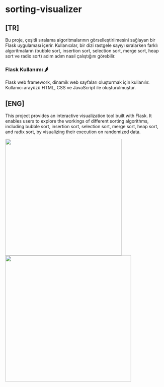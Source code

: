 # sorting-visualizer
## [TR]
Bu proje, çeşitli sıralama algoritmalarının görselleştirilmesini sağlayan bir Flask uygulaması içerir. Kullanıcılar, bir dizi rastgele sayıyı sıralarken farklı algoritmaların (bubble sort, insertion sort, selection sort, merge sort, heap sort ve radix sort) adım adım nasıl çalıştığını görebilir.
### Flask Kullanımı 🌶
Flask web framework, dinamik web sayfaları oluşturmak için kullanılır. Kullanıcı arayüzü HTML, CSS ve JavaScript ile oluşturulmuştur.
## [ENG]
This project provides an interactive visualization tool built with Flask. It enables users to explore the workings of different sorting algorithms, including bubble sort, insertion sort, selection sort, merge sort, heap sort, and radix sort, by visualizing their execution on randomized data.

<img src="https://github.com/user-attachments/assets/75205f4d-2d65-40e0-90dc-d3567b6ed2e9" width="370">  <img src="https://github.com/user-attachments/assets/e93bc498-b048-43f4-a087-cd5cd1ef43e2" width="400"> 
